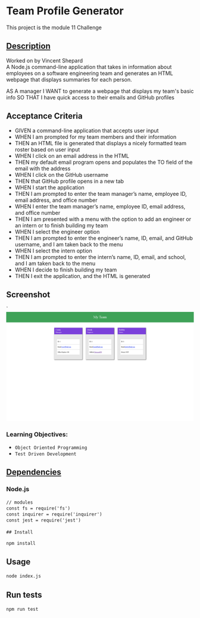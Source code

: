 # Team Profile Generator

This project is the module 11 Challenge

## <u>Description</u>
Worked on by Vincent Shepard
<br>
A Node.js command-line application that takes in information about employees on a software engineering team and generates an HTML webpage that displays summaries for each person.
<br>

AS A manager
I WANT to generate a webpage that displays my team's basic info
SO THAT I have quick access to their emails and GitHub profiles


## Acceptance Criteria
- GIVEN a command-line application that accepts user input
- WHEN I am prompted for my team members and their information
- THEN an HTML file is generated that displays a nicely formatted team roster based on user input
- WHEN I click on an email address in the HTML
- THEN my default email program opens and populates the TO field of the email with the address
- WHEN I click on the GitHub username
- THEN that GitHub profile opens in a new tab
- WHEN I start the application
- THEN I am prompted to enter the team manager’s name, employee ID, email address, and office number
- WHEN I enter the team manager’s name, employee ID, email address, and office number
- THEN I am presented with a menu with the option to add an engineer or an intern or to finish building my team
- WHEN I select the engineer option
- THEN I am prompted to enter the engineer’s name, ID, email, and GitHub username, and I am taken back to the menu
- WHEN I select the intern option
- THEN I am prompted to enter the intern’s name, ID, email, and school, and I am taken back to the menu
- WHEN I decide to finish building my team
- THEN I exit the application, and the HTML is generated

## Screenshot
`![ScreenShot](/assets/images/screenshot.png)


### Learning Objectives:

- `Object Oriented Programming`<br>
- `Test Driven Development`

## <u>Dependencies</u>

### Node.js <br>

    // modules
    const fs = require('fs')
    const inquirer = require('inquirer')
    const jest = require('jest')

    ## Install

```sh
npm install
```

## Usage

```sh
node index.js
```

## Run tests

```sh
npm run test


